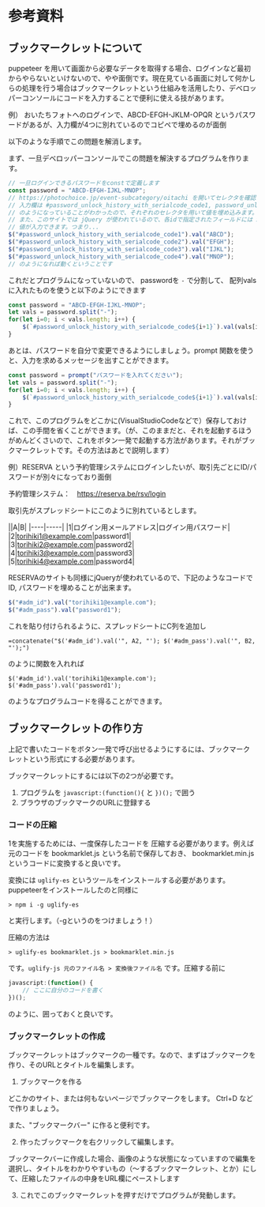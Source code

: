 # 参考資料

## ブックマークレットについて

puppeteer を用いて画面から必要なデータを取得する場合、ログインなど最初からやらないといけないので、やや面倒です。現在見ている画面に対して何かしらの処理を行う場合はブックマークレットという仕組みを活用したり、デベロッパーコンソールにコードを入力することで便利に使える技があります。

例） おいたちフォトへのログインで、ABCD-EFGH-JKLM-OPQR というパスワードがあるが、入力欄が4つに別れているのでコピペで埋めるのが面倒

以下のような手順でこの問題を解消します。

まず、一旦デベロッパーコンソールでこの問題を解決するプログラムを作ります。

```javascript
// 一旦ログインできるパスワードをconstで定義します
const password = "ABCD-EFGH-IJKL-MNOP";
// https://photochoice.jp/event-subcategory/oitachi を開いてセレクタを確認します
// 入力欄は #password_unlock_history_with_serialcode_code1, password_unlock_history_with_serialcode_code2 ... 
// のようになっていることがわかったので、それぞれのセレクタを用いて値を埋め込みます。
// また、このサイトでは jQuery が使われているので、各idで指定されたフィールドには $("#id").val("テキスト"); とすれば
// 値が入力できます。つまり...
$("#password_unlock_history_with_serialcode_code1").val("ABCD");
$("#password_unlock_history_with_serialcode_code2").val("EFGH");
$("#password_unlock_history_with_serialcode_code3").val("IJKL");
$("#password_unlock_history_with_serialcode_code4").val("MNOP");
// のようになれば動くということです
```

これだとプログラムになっていないので、 passwordを `-` で分割して、 配列valsに入れたものを使うと以下のようにできます

```javascript
const password = "ABCD-EFGH-IJKL-MNOP";
let vals = password.split("-");
for(let i=0; i < vals.length; i++) {
    $(`#password_unlock_history_with_serialcode_code${i+1}`).val(vals[i]);
}
```

あとは、パスワードを自分で変更できるようにしましょう。prompt 関数を使うと、入力を求めるメッセージを出すことができます。

```javascript
const password = prompt("パスワードを入れてください");
let vals = password.split("-");
for(let i=0; i < vals.length; i++) {
    $(`#password_unlock_history_with_serialcode_code${i+1}`).val(vals[i]);
}
```

これで、このプログラムをどこかに(VisualStudioCodeなどで）保存しておけば、この手間を省くことができます。（が、このままだと、それを起動するほうがめんどくさいので、これをボタン一発で起動する方法があります。それがブックマークレットです。その方法はあとで説明します）


例）RESERVA という予約管理システムにログインしたいが、取引先ごとにID/パスワードが別々になっており面倒

予約管理システム：　https://reserva.be/rsv/login

取引先がスプレッドシートにこのように別れているとします。

||A|B|
|----|-----|
|1|ログイン用メールアドレス|ログイン用パスワード|
|2|torihiki1@example.com|password1|
|3|torihiki2@example.com|password2|
|4|torihiki3@example.com|password3|
|5|torihiki4@example.com|password4|

RESERVAのサイトも同様にjQueryが使われているので、下記のようなコードでID, パスワードを埋めることが出来ます。

```javascript
$("#adm_id").val("torihiki1@example.com");
$("#adm_pass").val("password1");
```

これを貼り付けられるように、スプレッドシートにC列を追加し

```
=concatenate("$('#adm_id').val('", A2, "'); $('#adm_pass').val('", B2, "');")
```

のように関数を入れれば

```
$('#adm_id').val('torihiki1@example.com'); $('#adm_pass').val('password1');
```

のようなプログラムコードを得ることができます。

## ブックマークレットの作り方

上記で書いたコードをボタン一発で呼び出せるようにするには、ブックマークレットという形式にする必要があります。

ブックマークレットにするには以下の2つが必要です。

1. プログラムを `javascript:(function(){` と `})();` で囲う
2. ブラウザのブックマークのURLに登録する

### コードの圧縮

1を実施するためには、一度保存したコードを 圧縮する必要があります。例えば元のコードを bookmarklet.js という名前で保存しておき、 bookmarklet.min.js というコードに変換すると良いです。

変換には `uglify-es` というツールをインストールする必要があります。 puppeteerをインストールしたのと同様に

```
> npm i -g uglify-es
```

と実行します。（-gというのをつけましょう！）

圧縮の方法は

```
> uglify-es bookmarklet.js > bookmarklet.min.js
```

です。`uglify-js 元のファイル名 > 変換後ファイル名` です。圧縮する前に

```javascript
javascript:(function() {
    // ここに自分のコードを書く
})();
```

のように、囲っておくと良いです。


### ブックマークレットの作成

ブックマークレットはブックマークの一種です。なので、まずはブックマークを作り、そのURLとタイトルを編集します。

1. ブックマークを作る

どこかのサイト、または何もないページでブックマークをします。  Ctrl+D などで作りましょう。

また、"ブックマークバー" に作ると便利です。

[](./img/bookmarkbar.jpg)


2. 作ったブックマークを右クリックして編集します。

ブックマークバーに作成した場合、画像のような状態になっていますので編集を選択し、タイトルをわかりやすいもの（〜するブックマークレット、とか）にして、圧縮したファイルの中身をURL欄にペーストします

[](./img/edit.png)

3. これでこのブックマークレットを押すだけでプログラムが発動します。






